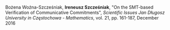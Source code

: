 Bożena Woźna-Szcześniak, **Ireneusz Szcześniak**, "On the SMT-based
Verification of Communicative Commitments", *Scientific Issues Jan
Długosz University in Częstochowa - Mathematics*, vol. 21,
pp. 161-187, December 2016
